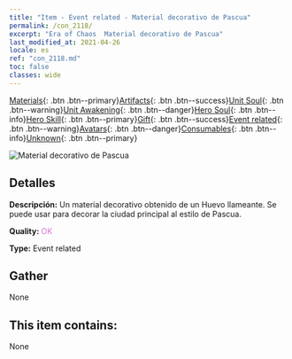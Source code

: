 ```yaml
---
title: "Item - Event related - Material decorativo de Pascua"
permalink: /con_2118/
excerpt: "Era of Chaos  Material decorativo de Pascua"
last_modified_at: 2021-04-26
locale: es
ref: "con_2118.md"
toc: false
classes: wide
---
```

 [Materials](/ItemsES/){: .btn .btn--primary}[Artifacts](/ItemsES/Artifacts/){: .btn .btn--success}[Unit Soul](/ItemsES/UnitSoul/){: .btn .btn--warning}[Unit Awakening](/ItemsES/UnitAwakening/){: .btn .btn--danger}[Hero Soul](/ItemsES/HeroSoul/){: .btn .btn--info}[Hero Skill](/ItemsES/HeroSkill/){: .btn .btn--primary}[Gift](/ItemsES/Gift/){: .btn .btn--success}[Event related](/ItemsES/Events/){: .btn .btn--warning}[Avatars](/ItemsES/Avatars/){: .btn .btn--danger}[Consumables](/ItemsES/Consumables/){: .btn .btn--info}[Unknown](/ItemsES/Unknown/){: .btn .btn--primary}

 ![Material decorativo de Pascua](/images/t/i_690019.png)

## Detalles
 **Descripción:** Un material decorativo obtenido de un Huevo llameante. Se puede usar para decorar la ciudad principal al estilo de Pascua.

 **Quality:** <span style="color: #DA70D6">OK</span>

 **Type:** Event related

## Gather

  None

## This item contains:

  None

